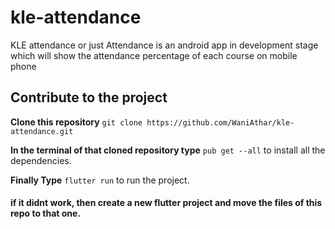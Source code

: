# kle-attendance
KLE attendance or just Attendance is an android app in development stage which will show the attendance percentage of each course on mobile phone

## Contribute to the project
**Clone this repository** `git clone https://github.com/WaniAthar/kle-attendance.git`

**In the terminal of that cloned repository type** `pub get --all` to install all the dependencies.

**Finally Type** `flutter run` to run the project.

#### if it didnt work, then create a new flutter project and move the files of this repo to that one.



